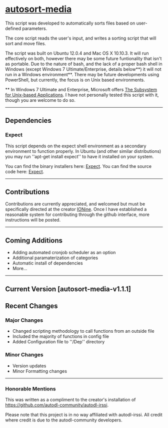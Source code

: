 # [autosort-media](https://github.com/Unholy-Scripts/autosort-media)

This script was developed to automatically sorts files based on user-defined parameters.

The core script reads the user's input, and writes a sorting script that will sort and move files.

The script was built on Ubuntu 12.0.4 and Mac OS X 10.10.3. It will run effectively on both, however there may be some future funtionality that isn't as portable. Due to the nature of bash, and the lack of a proper bash shell in Windows (except Windows 7 Ultimate/Enterprise, details below\*\*) it will not run in a Windows environment\*\*. There may be future developments using PowerShell, but currently, the focus is on Unix based environments. 

\*\* In Windows 7 Ultimate and Enterprise, Microsoft offers [The Subsystem for Unix-based Applications](https://technet.microsoft.com/en-us/library/cc771470.aspx). I have not personally tested this script with it, though you are welcome to do so. 

***

## Dependencies

### Expect

This script depends on the expect shell environment as a secondary environment to function properly. In Ubuntu (and other similar distributions) you may run ''apt-get install expect'' to have it installed on your system.

You can find the binary installers here: [Expect](http://www.activestate.com/activetcl/downloads).
You can find the source code here: [Expect](http://sourceforge.net/projects/expect/).

***

## Contributions 

Contributions are currently appreciated, and welcomed but must be specifically directed at the creator [IONine](https://github.com/IOnine). Once I have established a reasonable system for contributing through the github interface, more instructions will be posted.

***

## Coming Additions

* Adding automated cronjob scheduler as an option
* Additional paramaterization of categories
* Automatic install of dependencies
* More...

***

## Current Version [autosort-media-v1.1.1]

## Recent Changes

### Major Changes
  * Changed scripting methodology to call functions from an outside file
  * Included the majority of functions in config file
  * Added Configuration file to ''/Dep'' directory

### Minor Changes
  * Version updates
  * Minor Formatting changes

***

### Honorable Mentions

This was written as a compliment to the creator's installation of https://github.com/autodl-community/autodl-irssi.

Please note that this project is in no way affiliated with autodl-irssi. All credit where credit is due to the 
autodl-community developers.



